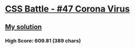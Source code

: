 # [CSS Battle - #47 Corona Virus](https://cssbattle.dev/play/47)

## [My solution](https://arpadgbondor.github.io/CSSBattle-47/)

### High Score: 609.81 (389 chars)
